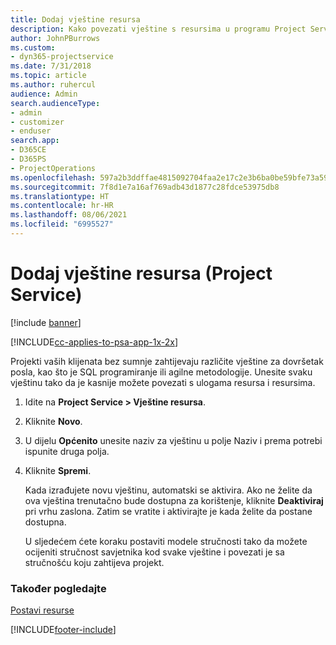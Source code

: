 ```yaml
---
title: Dodaj vještine resursa
description: Kako povezati vještine s resursima u programu Project Service
author: JohnPBurrows
ms.custom:
- dyn365-projectservice
ms.date: 7/31/2018
ms.topic: article
ms.author: ruhercul
audience: Admin
search.audienceType:
- admin
- customizer
- enduser
search.app:
- D365CE
- D365PS
- ProjectOperations
ms.openlocfilehash: 597a2b3ddffae4815092704faa2e17c2e3b6ba0be59bfe73a59a89a4fe506ede
ms.sourcegitcommit: 7f8d1e7a16af769adb43d1877c28fdce53975db8
ms.translationtype: HT
ms.contentlocale: hr-HR
ms.lasthandoff: 08/06/2021
ms.locfileid: "6995527"
---
```

# <a name="add-resource-skills-project-service"></a>Dodaj vještine resursa (Project Service)

[!include [banner](../includes/psa-now-project-operations.md)]

[!INCLUDE[cc-applies-to-psa-app-1x-2x](../includes/cc-applies-to-psa-app-1x-2x.md)]

Projekti vaših klijenata bez sumnje zahtijevaju različite vještine za dovršetak posla, kao što je SQL programiranje ili agilne metodologije. Unesite svaku vještinu tako da je kasnije možete povezati s ulogama resursa i resursima.  
  
1. Idite na **Project Service > Vještine resursa**.  
  
2. Kliknite **Novo**.  
  
3. U dijelu **Općenito** unesite naziv za vještinu u polje Naziv i prema potrebi ispunite druga polja.  
  
4. Kliknite **Spremi**.  
  
   Kada izrađujete novu vještinu, automatski se aktivira. Ako ne želite da ova vještina trenutačno bude dostupna za korištenje, kliknite **Deaktiviraj** pri vrhu zaslona. Zatim se vratite i aktivirajte je kada želite da postane dostupna.  
  
   U sljedećem ćete koraku postaviti modele stručnosti tako da možete ocijeniti stručnost savjetnika kod svake vještine i povezati je sa stručnošću koju zahtijeva projekt.  
  
### <a name="see-also"></a>Također pogledajte  
 [Postavi resurse](../psa/set-up-resources.md)


[!INCLUDE[footer-include](../includes/footer-banner.md)]